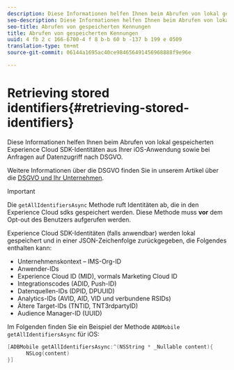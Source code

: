 ```yaml
---
description: Diese Informationen helfen Ihnen beim Abrufen von lokal gespeicherten Experience Cloud SDK-Identitäten aus Ihrer iOS-Anwendung sowie bei Anfragen auf Datenzugriff nach DSGVO.
seo-description: Diese Informationen helfen Ihnen beim Abrufen von lokal gespeicherten Experience Cloud SDK-Identitäten aus Ihrer iOS-Anwendung sowie bei Anfragen auf Datenzugriff nach DSGVO.
seo-title: Abrufen von gespeicherten Kennungen
title: Abrufen von gespeicherten Kennungen
uuid: 4 fb 2 c 166-6700-4 f 8 b-b 60 b -137 b 199 e 0509
translation-type: tm+mt
source-git-commit: 06144a1695ac40ce984656491456968888f9e96e

---
```



# Retrieving stored identifiers{#retrieving-stored-identifiers}

Diese Informationen helfen Ihnen beim Abrufen von lokal gespeicherten Experience Cloud SDK-Identitäten aus Ihrer iOS-Anwendung sowie bei Anfragen auf Datenzugriff nach DSGVO.

Weitere Informationen über die DSGVO finden Sie in unserem Artikel über die [DSGVO und Ihr Unternehmen](https://www.adobe.com/privacy/general-data-protection-regulation.html).

>[!IMPORTANT]
>
>Die `getAllIdentifiersAsync` Methode ruft Identitäten ab, die in den Experience Cloud sdks gespeichert werden. Diese Methode muss **vor** dem Opt-out des Benutzers aufgerufen werden.

Experience Cloud SDK-Identitäten (falls anwendbar) werden lokal gespeichert und in einer JSON-Zeichenfolge zurückgegeben, die Folgendes enthalten kann:

* Unternehmenskontext – IMS-Org-ID
* Anwender-IDs
* Experience Cloud ID (MID), vormals Marketing Cloud ID
* Integrationscodes (ADID, Push-ID)
* Datenquellen-IDs (DPID, DPUUID)
* Analytics-IDs (AVID, AID, VID und verbundene RSIDs)
* Ältere Target-IDs (TNTID, TNT3rdpartyID)
* Audience Manager-ID (UUID)

Im Folgenden finden Sie ein Beispiel der Methode `ADBMobile getAllIdentifiersAsync` für iOS:

```objective-c
[ADBMobile getAllIdentifiersAsync:^(NSString * _Nullable content){
      NSLog(content) 
}]
```

